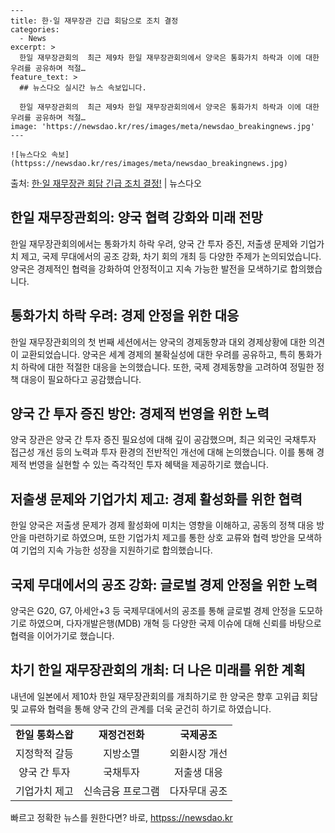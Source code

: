     ---
    title: 한·일 재무장관 긴급 회담으로 조치 결정
    categories:
      - News
    excerpt: >
      한일 재무장관회의  최근 제9차 한일 재무장관회의에서 양국은 통화가치 하락과 이에 대한 우려를 공유하며 적절…
    feature_text: >
      ## 뉴스다오 실시간 뉴스 속보입니다.
    
      한일 재무장관회의  최근 제9차 한일 재무장관회의에서 양국은 통화가치 하락과 이에 대한 우려를 공유하며 적절…
    image: 'https://newsdao.kr/res/images/meta/newsdao_breakingnews.jpg'
    ---
    
    ![뉴스다오 속보](httpss://newsdao.kr/res/images/meta/newsdao_breakingnews.jpg)

<p>출처: <a href="httpss://newsdao.kr/4441" rel="dofollow">한·일 재무장관 회담 긴급 조치 결정!</a> | 뉴스다오</p>

<h2 data-ke-size="size26">한일 재무장관회의: 양국 협력 강화와 미래 전망</h2>
<p data-ke-size="size16">한일 재무장관회의에서는 통화가치 하락 우려, 양국 간 투자 증진, 저출생 문제와 기업가치 제고, 국제 무대에서의 공조 강화, 차기 회의 개최 등 다양한 주제가 논의되었습니다. 양국은 경제적인 협력을 강화하여 안정적이고 지속 가능한 발전을 모색하기로 합의했습니다.</p>

<h2 data-ke-size="size24">통화가치 하락 우려: 경제 안정을 위한 대응</h2>
<p data-ke-size="size16">한일 재무장관회의의 첫 번째 세션에서는 양국의 경제동향과 대외 경제상황에 대한 의견이 교환되었습니다. 양국은 세계 경제의 불확실성에 대한 우려를 공유하고, 특히 통화가치 하락에 대한 적절한 대응을 논의했습니다. 또한, 국제 경제동향을 고려하여 정밀한 정책 대응이 필요하다고 공감했습니다.</p>

<h2 data-ke-size="size24">양국 간 투자 증진 방안: 경제적 번영을 위한 노력</h2>
<p data-ke-size="size16">양국 장관은 양국 간 투자 증진 필요성에 대해 깊이 공감했으며, 최근 외국인 국채투자 접근성 개선 등의 노력과 투자 환경의 전반적인 개선에 대해 논의했습니다. 이를 통해 경제적 번영을 실현할 수 있는 즉각적인 투자 혜택을 제공하기로 했습니다.</p>

<h2 data-ke-size="size24">저출생 문제와 기업가치 제고: 경제 활성화를 위한 협력</h2>
<p data-ke-size="size16">한일 양국은 저출생 문제가 경제 활성화에 미치는 영향을 이해하고, 공동의 정책 대응 방안을 마련하기로 하였으며, 또한 기업가치 제고를 통한 상호 교류와 협력 방안을 모색하여 기업의 지속 가능한 성장을 지원하기로 합의했습니다.</p>

<h2 data-ke-size="size24">국제 무대에서의 공조 강화: 글로벌 경제 안정을 위한 노력</h2>
<p data-ke-size="size16">양국은 G20, G7, 아세안+3 등 국제무대에서의 공조를 통해 글로벌 경제 안정을 도모하기로 하였으며, 다자개발은행(MDB) 개혁 등 다양한 국제 이슈에 대해 신뢰를 바탕으로 협력을 이어가기로 했습니다.</p>

<h2 data-ke-size="size24">차기 한일 재무장관회의 개최: 더 나은 미래를 위한 계획</h2>
<p data-ke-size="size16">내년에 일본에서 제10차 한일 재무장관회의를 개최하기로 한 양국은 향후 고위급 회담 및 교류와 협력을 통해 양국 간의 관계를 더욱 굳건히 하기로 하였습니다.</p>

<table>
   <tbody>
      <tr>
         <td style="text-align: center; height: 17px;"><b>한일 통화스왑</b></td>
         <td style="text-align: center; height: 17px;"><b>재정건전화</b></td>
         <td style="text-align: center; height: 17px;"><b>국제공조</b></td>
      </tr>
      <tr>
         <td style="text-align: center; height: 17px;">지정학적 갈등</td>
         <td style="text-align: center; height: 17px;">지방소멸</td>
         <td style="text-align: center; height: 17px;">외환시장 개선</td>
      </tr>
      <tr>
         <td style="text-align: center; height: 17px;">양국 간 투자</td>
         <td style="text-align: center; height: 17px;">국채투자</td>
         <td style="text-align: center; height: 17px;">저출생 대응</td>
      </tr>
      <tr>
         <td style="text-align: center; height: 17px;">기업가치 제고</td>
         <td style="text-align: center; height: 17px;">신속금융 프로그램</td>
         <td style="text-align: center; height: 17px;">다자무대 공조</td>
      </tr>
   </tbody>
</table>

<p data-ke-size="size16"></p> 

빠르고 정확한 뉴스를 원한다면? 바로, <a href="httpss://newsdao.kr" rel="dofollow">httpss://newsdao.kr</a>


    